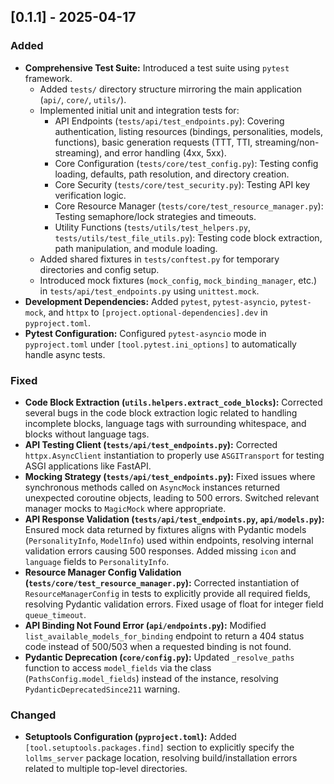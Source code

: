 ## [0.1.1] - 2025-04-17

### Added

*   **Comprehensive Test Suite:** Introduced a test suite using `pytest` framework.
    *   Added `tests/` directory structure mirroring the main application (`api/`, `core/`, `utils/`).
    *   Implemented initial unit and integration tests for:
        *   API Endpoints (`tests/api/test_endpoints.py`): Covering authentication, listing resources (bindings, personalities, models, functions), basic generation requests (TTT, TTI, streaming/non-streaming), and error handling (4xx, 5xx).
        *   Core Configuration (`tests/core/test_config.py`): Testing config loading, defaults, path resolution, and directory creation.
        *   Core Security (`tests/core/test_security.py`): Testing API key verification logic.
        *   Core Resource Manager (`tests/core/test_resource_manager.py`): Testing semaphore/lock strategies and timeouts.
        *   Utility Functions (`tests/utils/test_helpers.py`, `tests/utils/test_file_utils.py`): Testing code block extraction, path manipulation, and module loading.
    *   Added shared fixtures in `tests/conftest.py` for temporary directories and config setup.
    *   Introduced mock fixtures (`mock_config`, `mock_binding_manager`, etc.) in `tests/api/test_endpoints.py` using `unittest.mock`.
*   **Development Dependencies:** Added `pytest`, `pytest-asyncio`, `pytest-mock`, and `httpx` to `[project.optional-dependencies].dev` in `pyproject.toml`.
*   **Pytest Configuration:** Configured `pytest-asyncio` mode in `pyproject.toml` under `[tool.pytest.ini_options]` to automatically handle async tests.

### Fixed

*   **Code Block Extraction (`utils.helpers.extract_code_blocks`):** Corrected several bugs in the code block extraction logic related to handling incomplete blocks, language tags with surrounding whitespace, and blocks without language tags.
*   **API Testing Client (`tests/api/test_endpoints.py`):** Corrected `httpx.AsyncClient` instantiation to properly use `ASGITransport` for testing ASGI applications like FastAPI.
*   **Mocking Strategy (`tests/api/test_endpoints.py`):** Fixed issues where synchronous methods called on `AsyncMock` instances returned unexpected coroutine objects, leading to 500 errors. Switched relevant manager mocks to `MagicMock` where appropriate.
*   **API Response Validation (`tests/api/test_endpoints.py`, `api/models.py`):** Ensured mock data returned by fixtures aligns with Pydantic models (`PersonalityInfo`, `ModelInfo`) used within endpoints, resolving internal validation errors causing 500 responses. Added missing `icon` and `language` fields to `PersonalityInfo`.
*   **Resource Manager Config Validation (`tests/core/test_resource_manager.py`):** Corrected instantiation of `ResourceManagerConfig` in tests to explicitly provide all required fields, resolving Pydantic validation errors. Fixed usage of float for integer field `queue_timeout`.
*   **API Binding Not Found Error (`api/endpoints.py`):** Modified `list_available_models_for_binding` endpoint to return a 404 status code instead of 500/503 when a requested binding is not found.
*   **Pydantic Deprecation (`core/config.py`):** Updated `_resolve_paths` function to access `model_fields` via the class (`PathsConfig.model_fields`) instead of the instance, resolving `PydanticDeprecatedSince211` warning.

### Changed

*   **Setuptools Configuration (`pyproject.toml`):** Added `[tool.setuptools.packages.find]` section to explicitly specify the `lollms_server` package location, resolving build/installation errors related to multiple top-level directories.